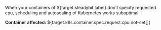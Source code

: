 When your containers of ${target.steadybit.label} don't specify requested cpu, scheduling and autoscaling of Kubernetes works suboptimal.

**Container affected:** ${target.k8s.container.spec.request.cpu.not-set[]}
